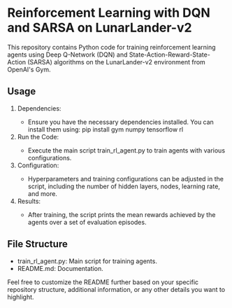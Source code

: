 # Reinforcement Learning with DQN and SARSA on LunarLander-v2
This repository contains Python code for training reinforcement learning agents using Deep Q-Network (DQN) and State-Action-Reward-State-Action (SARSA) algorithms on the LunarLander-v2 environment from OpenAI's Gym.

## Usage
<ol>
  <li>Dependencies:</li>
  <ul>
    <li>Ensure you have the necessary dependencies installed. You can install them using: pip install gym numpy tensorflow rl</li>
  </ul>

  <li>Run the Code:</li>
  <ul>
    <li>Execute the main script train_rl_agent.py to train agents with various configurations.</li>
  </ul>
  
  <li>Configuration:</li>
  <ul>
    <li>Hyperparameters and training configurations can be adjusted in the script, including the number of hidden layers, nodes, learning rate, and more.</li>
  </ul>

  <li>Results:</li>
  <ul>
    <li>After training, the script prints the mean rewards achieved by the agents over a set of evaluation episodes.</li>
  </ul>
</ol>

## File Structure
<ul>
  <li>train_rl_agent.py: Main script for training agents.</li>
  <li>README.md: Documentation.</li>
</ul>

Feel free to customize the README further based on your specific repository structure, additional information, or any other details you want to highlight.
